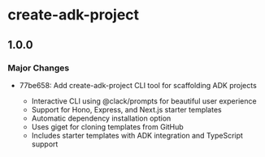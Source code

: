 # create-adk-project

## 1.0.0

### Major Changes

- 77be658: Add create-adk-project CLI tool for scaffolding ADK projects

  - Interactive CLI using @clack/prompts for beautiful user experience
  - Support for Hono, Express, and Next.js starter templates
  - Automatic dependency installation option
  - Uses giget for cloning templates from GitHub
  - Includes starter templates with ADK integration and TypeScript support
